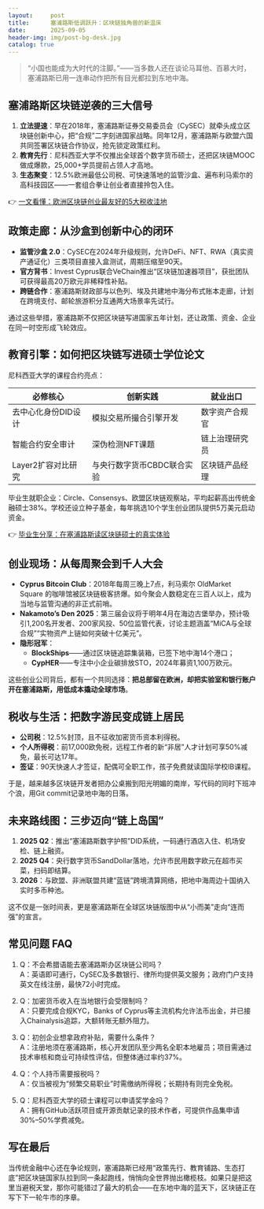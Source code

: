 ```yaml
---
layout:     post
title:      塞浦路斯低调跃升：区块链独角兽的新温床
date:       2025-09-05
header-img: img/post-bg-desk.jpg
catalog: true
---
```


> “小国也能成为大时代的注脚。”——当多数人还在谈论马耳他、百慕大时，塞浦路斯已用一连串动作把所有目光都拉到东地中海。

## 塞浦路斯区块链逆袭的三大信号

1. **立法提速**：早在2018年，塞浦路斯证券交易委员会（CySEC）就牵头成立区块链创新中心，把“合规”二字刻进国家战略。同年12月，塞浦路斯与欧盟六国共同签署区块链合作协议，抢先锁定政策红利。  
2. **教育先行**：尼科西亚大学不仅推出全球首个数字货币硕士，还把区块链MOOC做成爆款，25,000+学员提前占领人才高地。  
3. **生态聚变**：12.5%欧洲最低公司税、可快速落地的监管沙盒、遍布利马索尔的高科技园区——一套组合拳让创业者直接拎包入住。

👉 [一文看懂：欧洲区块链创业最友好的5大税收洼地](https://okxdog.com/)

## 政策走廊：从沙盒到创新中心的闭环

- **监管沙盒 2.0**：CySEC在2024年升级规则，允许DeFi、NFT、RWA（真实资产通证化）三类项目直接入盒测试，周期压缩至90天。  
- **官方背书**：Invest Cyprus联合VeChain推出“区块链加速器项目”，获批团队可获得最高20万欧元非稀释性补贴。  
- **跨链合作**：塞浦路斯财政部与以色列、埃及共建地中海分布式账本走廊，计划在跨境支付、邮轮旅游积分互通两大场景率先试行。

通过这些举措，塞浦路斯不仅把区块链写进国家五年计划，还让政策、资金、企业在同一时空形成飞轮效应。

## 教育引擎：如何把区块链写进硕士学位论文

尼科西亚大学的课程合约亮点：

| 必修核心                | 创新实践                     | 就业出口             |
|-------------------------|-----------------------------|----------------------|
| 去中心化身份DID设计     | 模拟交易所撮合引擎开发      | 数字资产合规官        |
| 智能合约安全审计        | 深伪检测NFT课题             | 链上治理研究员        |
| Layer2扩容对比研究      | 与央行数字货币CBDC联合实验  | 区块链产品经理        |

毕业生就职企业：Circle、Consensys、欧盟区块链观察站，平均起薪高出传统金融硕士38%。学校还设立种子基金，每年挑选10个学生创业团队提供5万美元启动资金。

👉 [毕业生分享：在塞浦路斯读区块链硕士的真实体验](https://okxdog.com/)

## 创业现场：从每周聚会到千人大会

- **Cyprus Bitcoin Club**：2018年每周三晚上7点，利马索尔 OldMarket Square 的咖啡馆被区块链极客挤爆。如今聚会人数稳定在三百人以上，成为当地与监管沟通的非正式前哨。  
- **Nakamoto’s Den 2025**：第三届会议将于明年4月在海边古堡举办，预计吸引1,200名开发者、200家风投、50位监管代表，讨论主题涵盖“MiCA与全球合规”“实物资产上链如何突破十亿美元”。  
- **隐形冠军**：  
  - **BlockShips**——通过区块链追踪集装箱，已签下地中海14个港口；  
  - **CypHER**——专注中小企业碳排放STO，2024年募资1,100万欧元。

这些创业公司背后，都有一个共同选择：**把总部留在欧洲，却把实验室和银行账户开在塞浦路斯，用低成本撬动全球市场**。

## 税收与生活：把数字游民变成链上居民

- **公司税**：12.5%封顶，且不征收加密货币资本利得税。  
- **个人所得税**：前17,000欧免税，远程工作者的新“非居”人才计划可享50%减免，最长可达17年。  
- **签证**：90天快速人才签证，配偶可全职工作，孩子免费就读国际学校IB课程。  

于是，越来越多区块链开发者把办公桌搬到阳光明媚的南岸，写代码的同时下班冲个浪，用Git commit记录地中海的日落。

## 未来路线图：三步迈向“链上岛国”

1. **2025 Q2**：推出“塞浦路斯数字护照”DID系统，一码通行酒店入住、机场安检、链上融资。  
2. **2025 Q4**：央行数字货币SandDollar落地，允许市民用数字欧元在超市买菜，扫码即结算。  
3. **2026**：与欧盟、非洲联盟共建“蓝链”跨境清算网络，把地中海周边十国纳入实时多币种池。

这不仅是一张时间表，更是塞浦路斯在全球区块链版图中从“小而美”走向“连而强”的宣言。

## 常见问题 FAQ

1. Q：不会希腊语能去塞浦路斯办区块链公司吗？  
   A：英语即可通行，CySEC及多数银行、律所均提供英文服务；政府门户支持英文在线注册，最快72小时完成。

2. Q：加密货币收入在当地银行会受限制吗？  
   A：只要完成合规KYC，Banks of Cyprus等主流机构允许法币出金，并已接入Chainalysis追踪，大额转账无额外阻力。

3. Q：初创企业想拿政府补贴，需要什么条件？  
   A：注册地须在塞浦路斯，核心开发团队至少两名全职本地雇员；项目需通过技术审核和商业可持续性评估，但整体通过率约37%。

4. Q：个人持币需要报税吗？  
   A：仅当被视为“频繁交易职业”时需缴纳所得税；长期持有则完全免税。

5. Q：尼科西亚大学的硕士课程可以申请奖学金吗？  
   A：拥有GitHub活跃项目或开源贡献记录的技术作者，可提供作品集申请30%–50%学费减免。

## 写在最后

当传统金融中心还在争论规则，塞浦路斯已经用“政策先行、教育铺路、生态打底”把区块链国家队拉到同一条起跑线，悄悄向全世界抛出橄榄枝。如果只是把这里当避税天堂，那你可能错过了最大的机会——在东地中海的蓝天下，区块链正在写下下一轮牛市的序章。
